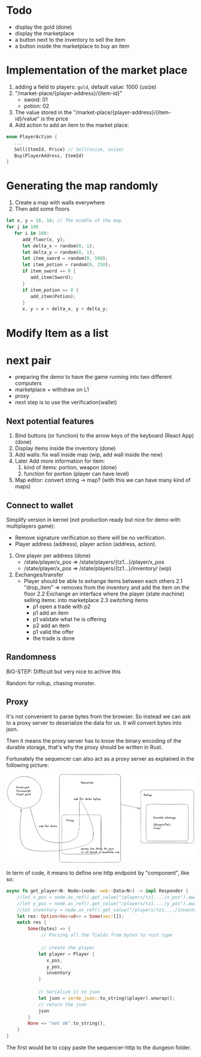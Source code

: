 # Todo

- display the gold (done)
- display the marketplace
- a button next to the inventory to sell the item
- a button inside the marketplace to buy an item

# Implementation of the market place

1. adding a field to players: `gold`, default value: 1000 (usize)
2. "/market-place/{player-address}/{item-id}"
   - sword: 01
   - potion: 02
3. The value stored in the "/market-place/{player-address}/{item-id}/value" is the price
4. Add action to add an item to the market place:

```rust
enum PlayerAction {
   ...
   Sell(ItemId, Price) // Sell(usize, usize)
   Buy(PlayerAddress, ItemId)
}
```

# Generating the map randomly

1. Create a map with walls everywhere
2. Then add some floors

```rust
let x, y = 16, 16; // The middle of the map
for j in 100
   for i in 100:
      add_floor(x, y);
      let delta_x = random(0, 1);
      let delta_y = random(0, 1);
      let item_sword = random(0, 500);
      let item_potion = random(0, 250);
      if item_sword == 0 {
         add_item(Sword);
      }
      if item_potion == 0 {
         add_item(Potion);
      }
      x, y = x + delta_x, y + delta_y;
```

# Modify Item as a list

# next pair

- preparing the demo to have the game running into two different computers
- marketplace + withdraw on L1
- proxy
- next step is to use the verification(wallet)

## Next potential features

1. Bind buttons (or function) to the arrow keys of the keyboard (React App) (done)
2. Display items inside the inventory (done)
3. Add walls: fix wall inside map (wip, add wall inside the new)
4. Later Add more information for item:
   1. kind of items: portion, weapon (done)
   2. function for portion (player can have level)
5. Map editor: convert string -> map? (with this we can have many kind of maps)

## Connect to wallet

Simplify version in kernel (not production ready but nice for demo with multiplayers game):

- Remove signature verification so there will be no verification.
- Player address (address), player action (address, action).

1. One player per address (done)
   - /state/player/x_pos => /state/players/{tz1...}/player/x_pos
   - /state/player/x_pos => /state/players/{tz1...}/inventory/ (wip)
2. Exchanges/transfer
   - Player should be able to exhange items between each others
     2.1 "drop_item" => removes from the inventory and add the item on the floor
     2.2 Exchange an interface where the player (state machine) selling items: into marketplace
     2.3 switching items
     - p1 open a trade with p2
     - p1 add an item
     - p1 validate what he is offering
     - p2 add an item
     - p1 valid the offer
     - the trade is done

## Randomness

BIG-STEP: Difficult but very nice to achive this

Random for rollup, chasing monster.

## Proxy

It's not convenient to parse bytes from the browser. So instead we can ask to a proxy server to deserialize the data for us. It will convert bytes into json.

Then it means the proxy server has to know the binary encoding of the durable storage, that's why the proxy should be written in Rust.

Fortunately the sequencer can also act as a proxy server as explained in the following picture:

![](./proxy.png)

In term of code, it means to define one http endpoint by "component", like so:

```rust
async fn get_player<N: Node>(node: web::Data<N>) -> impl Responder {
    //let x_pos = node.as_ref().get_value("/players/tz1..../x_pos").await;
    //let y_pos = node.as_ref().get_value("/players/tz1..../y_pos").await;
    //let inventory = node.as_ref().get_value("/players/tz1..../inventory").await;
    let res: Option<Vec<u8>> = Some(vec![]);
    match res {
        Some(bytes) => {
             // Parsing all the fields from bytes to rust type

             // create the player
            let player = Player {
               x_pos,
               y_pos,
               inventory
            }

            // Serialize it to json
            let json = serde_json::to_string(&player).unwrap();
            // return the json
            json
        }
        None => "not ok".to_string(),
    }
}
```

The first would be to copy paste the sequencer-http to the dungeon folder.
